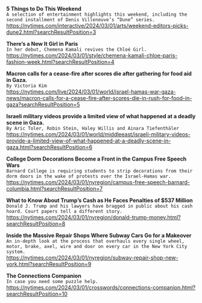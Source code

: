 **5 Things to Do This Weekend**\
`A selection of entertainment highlights this weekend, including the second installment of Denis Villeneuve’s “Dune” series.`\
https://nytimes.com/interactive/2024/03/01/arts/weekend-editors-picks-dune2.html?searchResultPosition=3

**There’s a New It Girl in Paris**\
`In her debut, Chemena Kamali revives the Chloé Girl.`\
https://nytimes.com/2024/03/01/style/chemena-kamali-chloe-paris-fashion-week.html?searchResultPosition=4

**Macron calls for a cease-fire after scores die after gathering for food aid in Gaza.**\
`By Victoria Kim`\
https://nytimes.com/live/2024/03/01/world/israel-hamas-war-gaza-news/macron-calls-for-a-cease-fire-after-scores-die-in-rush-for-food-in-gaza?searchResultPosition=5

**Israeli military videos provide a limited view of what happened at a deadly scene in Gaza.**\
`By Aric Toler, Robin Stein, Haley Willis and Ainara Tiefenthäler`\
https://nytimes.com/2024/03/01/world/middleeast/israeli-military-videos-provide-a-limited-view-of-what-happened-at-a-deadly-scene-in-gaza.html?searchResultPosition=6

**College Dorm Decorations Become a Front in the Campus Free Speech Wars**\
`Barnard College is requiring students to strip decorations from their dorm doors in the wake of protests over the Israel-Hamas war.`\
https://nytimes.com/2024/03/01/nyregion/campus-free-speech-barnard-columbia.html?searchResultPosition=7

**What to Know About Trump’s Cash as He Faces Penalties of $537 Million**\
`Donald J. Trump and his lawyers have bragged in public about his cash hoard. Court papers tell a different story.`\
https://nytimes.com/2024/03/01/nyregion/donald-trump-money.html?searchResultPosition=8

**Inside the Massive Repair Shops Where Subway Cars Go for a Makeover**\
`An in-depth look at the process that overhauls every single wheel, motor, brake, axel, wire and door on every car in the New York City system.`\
https://nytimes.com/2024/03/01/nyregion/subway-repair-shop-new-york.html?searchResultPosition=9

**The Connections Companion**\
`In case you need some puzzle help.`\
https://nytimes.com/2024/03/01/crosswords/connections-companion.html?searchResultPosition=10

